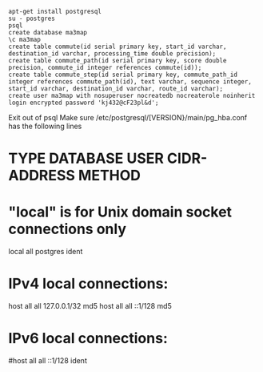     apt-get install postgresql
    su - postgres
    psql
    create database ma3map
    \c ma3map
    create table commute(id serial primary key, start_id varchar, destination_id varchar, processing_time double precision);
    create table commute_path(id serial primary key, score double precision, commute_id integer references commute(id));
    create table commute_step(id serial primary key, commute_path_id integer references commute_path(id), text varchar, sequence integer, start_id varchar, destination_id varchar, route_id varchar);
    create user ma3map with nosuperuser nocreatedb nocreaterole noinherit login encrypted password 'kj432@cF23pl&d';
    
Exit out of psql
Make sure /etc/postgresql/[VERSION}/main/pg_hba.conf has the following lines

   # TYPE  DATABASE    USER        CIDR-ADDRESS          METHOD

   # "local" is for Unix domain socket connections only
   local   all         postgres                               ident
   # IPv4 local connections:
   host    all         all         127.0.0.1/32          md5 
   host    all         all         ::1/128               md5 
   # IPv6 local connections:
   #host    all         all         ::1/128               ident
